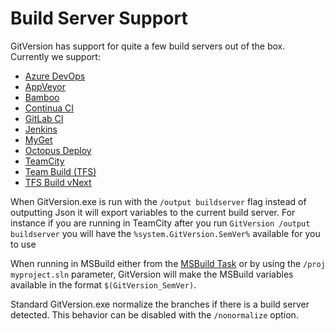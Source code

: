 # Build Server Support
GitVersion has support for quite a few build servers out of the box. Currently we support:

 - [Azure DevOps](build-server/azure-devops.md)
 - [AppVeyor](build-server/appveyor.md)
 - [Bamboo](build-server/bamboo.md)
 - [Continua CI](build-server/continua.md)
 - [GitLab CI](build-server/gitlab.md)
 - [Jenkins](build-server/jenkins.md)
 - [MyGet](build-server/myget.md)
 - [Octopus Deploy](build-server/octopus-deploy.md)
 - [TeamCity](build-server/teamcity.md)
 - [Team Build (TFS)](build-server/teambuild.md)
 - [TFS Build vNext](build-server/tfs-build-vnext.md)

When GitVersion.exe is run with the `/output buildserver` flag instead of outputting Json it will export variables to the current build server.
For instance if you are running in TeamCity after you run `GitVersion /output buildserver` you will have the `%system.GitVersion.SemVer%` available for you to use

When running in MSBuild either from the [MSBuild Task](/usage/msbuild-task) or by using the `/proj myproject.sln` parameter, GitVersion will make the MSBuild variables available in the format `$(GitVersion_SemVer)`.

Standard GitVersion.exe normalize the branches if there is a build server detected. This behavior can be disabled with the `/nonormalize` option.
